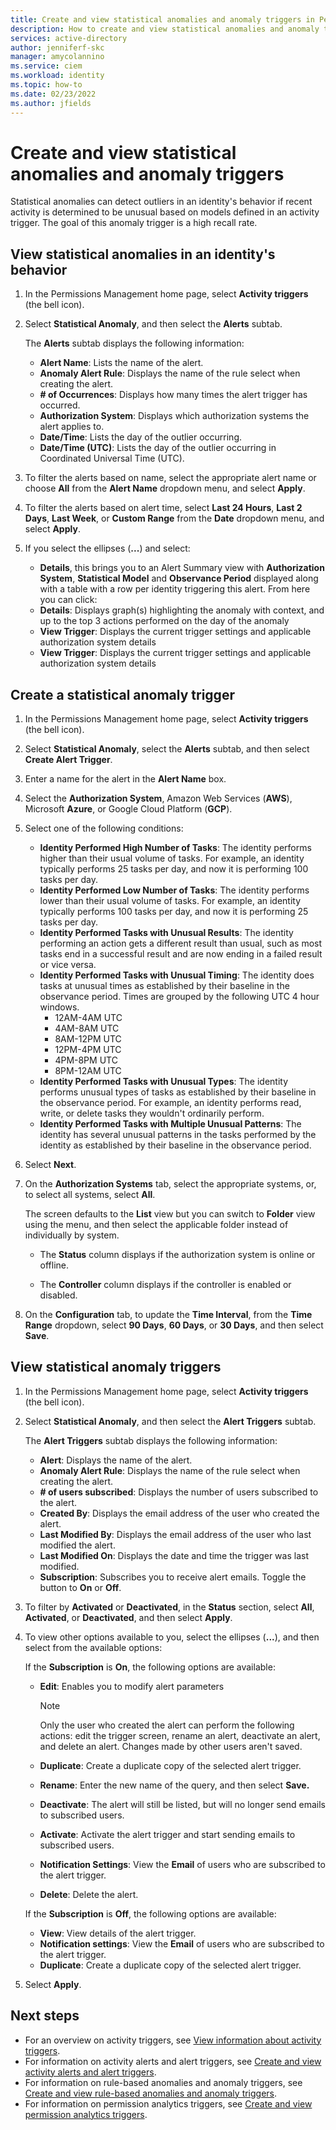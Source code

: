 ```yaml
---
title: Create and view statistical anomalies and anomaly triggers in Permissions Management
description: How to create and view statistical anomalies and anomaly triggers in the Statistical Anomaly tab in Permissions Management.
services: active-directory
author: jenniferf-skc
manager: amycolannino
ms.service: ciem
ms.workload: identity
ms.topic: how-to
ms.date: 02/23/2022
ms.author: jfields
---
```


# Create and view statistical anomalies and anomaly triggers

Statistical anomalies can detect outliers in an identity's behavior if recent activity is determined to be unusual based on models defined in an activity trigger. The goal of this anomaly trigger is a high recall rate.

## View statistical anomalies in an identity's behavior

1. In the Permissions Management home page, select **Activity triggers** (the bell icon).
1. Select **Statistical Anomaly**, and then select the **Alerts** subtab.

    The **Alerts** subtab displays the following information:

      - **Alert Name**: Lists the name of the alert.
      - **Anomaly Alert Rule**: Displays the name of the rule select when creating the alert.
      - **# of Occurrences**: Displays how many times the alert trigger has occurred.
      - **Authorization System**: Displays which authorization systems the alert applies to.
      - **Date/Time**: Lists the day of the outlier occurring.
      - **Date/Time (UTC)**: Lists the day of the outlier occurring in Coordinated Universal Time (UTC).


1. To filter the alerts based on name, select the appropriate alert name or choose **All** from the **Alert Name** dropdown menu, and select **Apply**.
1. To filter the alerts based on alert time, select **Last 24 Hours**, **Last 2 Days**, **Last Week**, or **Custom Range** from the **Date** dropdown menu, and select **Apply**.
1.  If you select the ellipses (**...**) and select:
      - **Details**, this brings you to an Alert Summary view with **Authorization System**, **Statistical Model** and **Observance Period** displayed along with a table with a row per identity triggering this alert. From here you can click:
       - **Details**: Displays graph(s) highlighting the anomaly with context, and up to the top 3 actions performed on the day of the anomaly
       - **View Trigger**: Displays the current trigger settings and applicable authorization system details
      - **View Trigger**: Displays the current trigger settings and applicable authorization system details

## Create a statistical anomaly trigger

1. In the Permissions Management home page, select **Activity triggers** (the bell icon).
1. Select **Statistical Anomaly**, select the **Alerts** subtab, and then select **Create Alert Trigger**.
1. Enter a name for the alert in the **Alert Name** box.
1. Select the **Authorization System**, Amazon Web Services (**AWS**), Microsoft **Azure**, or Google Cloud Platform (**GCP**).
1. Select one of the following conditions:

      - **Identity Performed High Number of Tasks**: The identity performs higher than their usual volume of tasks. For example, an identity typically performs 25 tasks per day, and now it is performing 100 tasks per day.
      - **Identity Performed Low Number of Tasks**: The identity performs lower than their usual volume of tasks. For example, an identity typically performs 100 tasks per day, and now it is performing 25 tasks per day.
      - **Identity Performed Tasks with Unusual Results**: The identity performing an action gets a different result than usual, such as most tasks end in a successful result and are now ending in a failed result or vice versa.
      - **Identity Performed Tasks with Unusual Timing**: The identity does tasks at unusual times as established by their baseline in the observance period. Times are grouped by the following UTC 4 hour windows.
           - 12AM-4AM UTC
           - 4AM-8AM UTC
           - 8AM-12PM UTC
           - 12PM-4PM UTC
           - 4PM-8PM UTC
           - 8PM-12AM UTC
      - **Identity Performed Tasks with Unusual Types**: The identity performs unusual types of tasks as established by their baseline in the observance period. For example, an identity performs read, write, or delete tasks they wouldn't ordinarily perform.
      - **Identity Performed Tasks with Multiple Unusual Patterns**: The identity has several unusual patterns in the tasks performed by the identity as established by their baseline in the observance period.
1. Select **Next**.

1. On the **Authorization Systems** tab, select the appropriate systems, or, to select all systems, select **All**.

    The screen defaults to the **List** view but you can switch to **Folder** view using the menu, and then select the applicable folder instead of individually by system.

     - The **Status** column displays if the authorization system is online or offline.

     - The **Controller** column displays if the controller is enabled or disabled.


1. On the **Configuration** tab, to update the **Time Interval**, from the **Time Range** dropdown, select **90 Days**, **60 Days**, or **30 Days**, and then select **Save**.

## View statistical anomaly triggers

1. In the Permissions Management home page, select **Activity triggers** (the bell icon).
1. Select **Statistical Anomaly**, and then select the **Alert Triggers** subtab.

    The **Alert Triggers** subtab displays the following information:

      - **Alert**: Displays the name of the alert.
      - **Anomaly Alert Rule**: Displays the name of the rule select when creating the alert.
      - **# of users subscribed**: Displays the number of users subscribed to the alert.
      - **Created By**: Displays the email address of the user who created the alert.
      - **Last Modified By**: Displays the email address of the user who last modified the alert.
      - **Last Modified On**: Displays the date and time the trigger was last modified.
      - **Subscription**: Subscribes you to receive alert emails. Toggle the button to **On** or **Off**.

1. To filter by **Activated** or **Deactivated**, in the **Status** section, select **All**, **Activated**, or **Deactivated**, and then select **Apply**.

1. To view other options available to you, select the ellipses (**...**), and then select from the available options:

     If the **Subscription** is **On**, the following options are available:
     - **Edit**: Enables you to modify alert parameters

        > [!NOTE]
          > Only the user who created the alert can perform the following actions: edit the trigger screen, rename an alert, deactivate an alert, and delete an alert. Changes made by other users aren't saved.
     - **Duplicate**: Create a duplicate copy of the selected alert trigger.
     - **Rename**: Enter the new name of the query, and then select **Save.**
     - **Deactivate**: The alert will still be listed, but will no longer send emails to subscribed users.
     - **Activate**: Activate the alert trigger and start sending emails to subscribed users.
     - **Notification Settings**: View the **Email** of users who are subscribed to the alert trigger.
     - **Delete**: Delete the alert.

     If the **Subscription** is **Off**, the following options are available:
     - **View**: View  details of the alert trigger.
     - **Notification settings**: View the **Email** of users who are subscribed to the alert trigger.
     - **Duplicate**: Create a duplicate copy of the selected alert trigger.


1. Select **Apply**.



## Next steps

- For an overview on activity triggers, see [View information about activity triggers](ui-triggers.md).
- For information on activity alerts and alert triggers, see [Create and view activity alerts and alert triggers](how-to-create-alert-trigger.md).
- For information on rule-based anomalies and anomaly triggers, see [Create and view rule-based anomalies and anomaly triggers](product-rule-based-anomalies.md).
- For information on permission analytics triggers, see [Create and view permission analytics triggers](product-permission-analytics.md).
